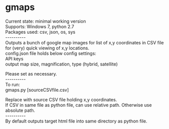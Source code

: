# gmaps 

Current state: minimal working version<br>
Supports: Windows 7, python 2.7<br>
Packages used: csv, json, os, sys
<br>----------<br>
Outputs a bunch of google map images for list of x,y coordinates in CSV file for (very) quick viewing of x,y locations.<br>
config.json file holds below config settings:<br>API keys<br>
output map size, magnification, type (hybrid, satellite)<p>Please set as necessary.
<br>----------<br>
To run:<br>
gmaps.py [sourceCSVfile.csv]<p>
Replace with source CSV file holding x,y coordinates.<br>
If CSV in same file as python file, can use relative path. Otherwise use absolute path.
<br>----------<br>
By default outputs target html file into same directory as python file.



